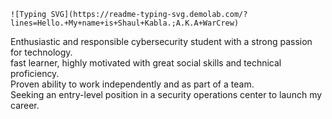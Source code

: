 `![Typing SVG](https://readme-typing-svg.demolab.com/?lines=Hello.+My+name+is+Shaul+Kabla.;A.K.A+WarCrew)`

Enthusiastic and responsible cybersecurity student with a strong passion for technology.\
fast learner, highly motivated with great social skills and technical proficiency.\
Proven ability to work independently and as part of a team.\
Seeking an entry-level position in a security operations center to launch my career.

